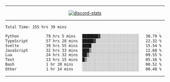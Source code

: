 <a href="https://www.github.com/ripavoid" target="_blank" rel="noreferrer">

-------

<div align='center'>
    <a href='https://discordapp.com/users/825178146797518881'>
        <img align='center' alt='discord-stats' src='https://api.discord-status.me/825178146797518881?nitro&boost=4&gradient=%231e0b1a%2C%23000000%2C%23000000%2C%23160316'></img>
    </a>
</div>

-------

<!--START_SECTION:waka-->

```txt
Total Time: 255 hrs 39 mins

Python            79 hrs 5 mins   ███████▓░░░░░░░░░░░░░░░░░   30.79 %
TypeScript        57 hrs 20 mins  █████▓░░░░░░░░░░░░░░░░░░░   22.32 %
Svelte            39 hrs 55 mins  ████░░░░░░░░░░░░░░░░░░░░░   15.54 %
JavaScript        32 hrs 33 mins  ███▒░░░░░░░░░░░░░░░░░░░░░   12.68 %
Lua               24 hrs 32 mins  ██▒░░░░░░░░░░░░░░░░░░░░░░   09.55 %
Text              13 hrs 15 mins  █▒░░░░░░░░░░░░░░░░░░░░░░░   05.16 %
Bash              1 hr 20 mins    ░░░░░░░░░░░░░░░░░░░░░░░░░   00.52 %
Other             1 hr 14 mins    ░░░░░░░░░░░░░░░░░░░░░░░░░   00.48 %
```

<!--END_SECTION:waka-->

-------
